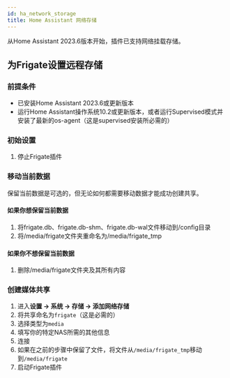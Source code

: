 ```yaml
---
id: ha_network_storage
title: Home Assistant 网络存储
---
```


从Home Assistant 2023.6版本开始，插件已支持网络挂载存储。

## 为Frigate设置远程存储

### 前提条件

- 已安装Home Assistant 2023.6或更新版本
- 运行Home Assistant操作系统10.2或更新版本，或者运行Supervised模式并安装了最新的os-agent（这是supervised安装所必需的）

### 初始设置

1. 停止Frigate插件

### 移动当前数据

保留当前数据是可选的，但无论如何都需要移动数据才能成功创建共享。

#### 如果你想保留当前数据

1. 将frigate.db、frigate.db-shm、frigate.db-wal文件移动到/config目录
2. 将/media/frigate文件夹重命名为/media/frigate_tmp

#### 如果你不想保留当前数据

1. 删除/media/frigate文件夹及其所有内容

### 创建媒体共享

1. 进入**设置 -> 系统 -> 存储 -> 添加网络存储**
2. 将共享命名为`frigate`（这是必需的）
3. 选择类型为`media`
4. 填写你的特定NAS所需的其他信息
5. 连接
6. 如果在之前的步骤中保留了文件，将文件从`/media/frigate_tmp`移动到`/media/frigate`
7. 启动Frigate插件